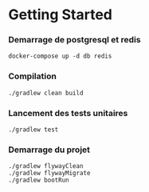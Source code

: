 # Getting Started

### Demarrage de postgresql et redis

```
docker-compose up -d db redis
```

### Compilation

```
./gradlew clean build
```

### Lancement des tests unitaires

```
./gradlew test
```

### Demarrage du projet

```
./gradlew flywayClean
./gradlew flywayMigrate
./gradlew bootRun
```
